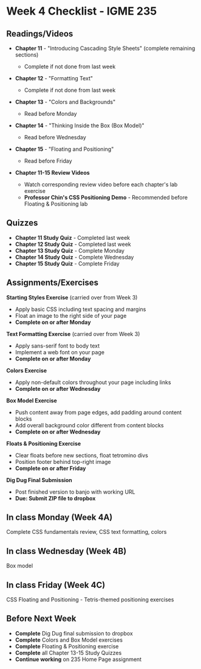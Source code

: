 # Week 4 Checklist - IGME 235

## Readings/Videos

- **Chapter 11** - "Introducing Cascading Style Sheets" (complete remaining sections)
  - Complete if not done from last week

- **Chapter 12** - "Formatting Text"
  - Complete if not done from last week

- **Chapter 13** - "Colors and Backgrounds"
  - Read before Monday

- **Chapter 14** - "Thinking Inside the Box (Box Model)"
  - Read before Wednesday

- **Chapter 15** - "Floating and Positioning"
  - Read before Friday

- **Chapter 11-15 Review Videos**
  - Watch corresponding review video before each chapter's lab exercise
  - **Professor Chin's CSS Positioning Demo** - Recommended before Floating & Positioning lab

## Quizzes

- **Chapter 11 Study Quiz** - Completed last week
- **Chapter 12 Study Quiz** - Completed last week
- **Chapter 13 Study Quiz** - Complete Monday
- **Chapter 14 Study Quiz** - Complete Wednesday
- **Chapter 15 Study Quiz** - Complete Friday

## Assignments/Exercises

**Starting Styles Exercise** (carried over from Week 3)
- Apply basic CSS including text spacing and margins
- Float an image to the right side of your page
- **Complete on or after Monday**

**Text Formatting Exercise** (carried over from Week 3)
- Apply sans-serif font to body text
- Implement a web font on your page
- **Complete on or after Monday**

**Colors Exercise**
- Apply non-default colors throughout your page including links
- **Complete on or after Wednesday**

**Box Model Exercise**
- Push content away from page edges, add padding around content blocks
- Add overall background color different from content blocks
- **Complete on or after Wednesday**

**Floats & Positioning Exercise**
- Clear floats before new sections, float tetromino divs
- Position footer behind top-right image
- **Complete on or after Friday**

**Dig Dug Final Submission**
- Post finished version to banjo with working URL
- **Due: Submit ZIP file to dropbox**

## In class Monday (Week 4A)

Complete CSS fundamentals review, CSS text formatting, colors

## In class Wednesday (Week 4B)

Box model

## In class Friday (Week 4C)

CSS Floating and Positioning - Tetris-themed positioning exercises

## Before Next Week

- **Complete** Dig Dug final submission to dropbox
- **Complete** Colors and Box Model exercises
- **Complete** Floating & Positioning exercise
- **Complete** all Chapter 13-15 Study Quizzes
- **Continue working** on 235 Home Page assignment